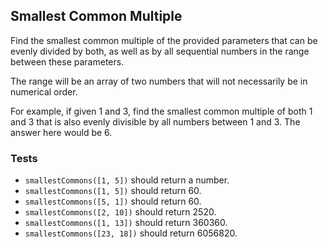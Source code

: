 ## Smallest Common Multiple
Find the smallest common multiple of the provided parameters that can be evenly divided by both, 
as well as by all sequential numbers in the range between these parameters.

The range will be an array of two numbers that will not necessarily be in numerical order.

For example, if given 1 and 3, find the smallest common multiple of both 1 and 3 that is also evenly 
divisible by all numbers between 1 and 3. The answer here would be 6.

### Tests
* ```smallestCommons([1, 5])``` should return a number.
* ```smallestCommons([1, 5])``` should return 60.
* ```smallestCommons([5, 1])``` should return 60.
* ```smallestCommons([2, 10])``` should return 2520.
* ```smallestCommons([1, 13])``` should return 360360.
* ```smallestCommons([23, 18])``` should return 6056820.